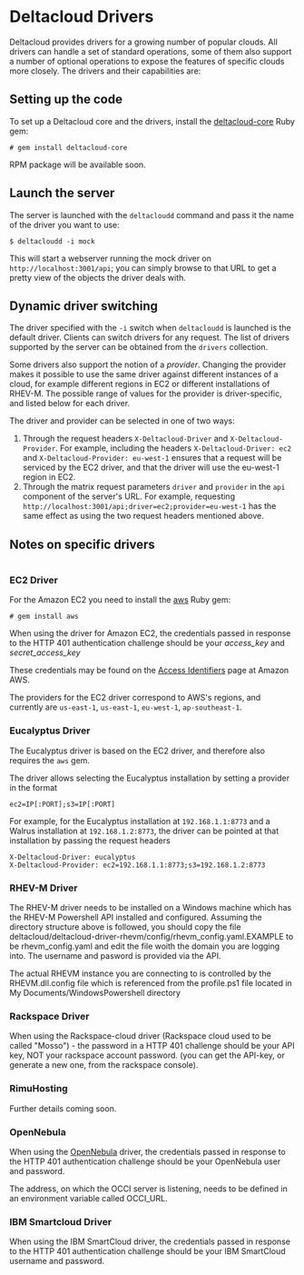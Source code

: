 # Deltacloud Drivers

Deltacloud provides drivers for a growing number of popular clouds. All drivers
can handle a set of standard operations, some of them also support a number of
optional operations to expose the features of specific clouds more closely. The
drivers and their capabilities are:

## Setting up the code

To set up a Deltacloud core and the drivers, install the
[deltacloud-core][coregem] Ruby gem:

[coregem]: http://rubygems.org/gems/deltacloud-core

    # gem install deltacloud-core

RPM package will be available soon.

## Launch the server

The server is launched with the `deltacloudd` command and pass it the name
of the driver you want to use:

    $ deltacloudd -i mock

This will start a webserver running the mock driver on
`http://localhost:3001/api`; you can simply browse to that URL to get a
pretty view of the objects the driver deals with.

## Dynamic driver switching

The driver specified with the `-i` switch when `deltacloudd` is launched is
the default driver. Clients can switch drivers for any request. The list of
drivers supported by the server can be obtained from the `drivers`
collection.

Some drivers also support the notion of a *provider*. Changing the provider
makes it possible to use the same driver against different instances of a
cloud, for example different regions in EC2 or different installations of
RHEV-M. The possible range of values for the provider is driver-specific,
and listed below for each driver.

The driver and provider can be selected in one of two ways:

1. Through the request headers `X-Deltacloud-Driver` and
   `X-Deltacloud-Provider`. For example, including the headers
   `X-Deltacloud-Driver: ec2` and `X-Deltacloud-Provider: eu-west-1`
   ensures that a request will be serviced by the EC2 driver, and that the
   driver will use the eu-west-1 region in EC2.
2. Through the matrix request parameters `driver` and `provider` in the
   `api` component of the server's URL. For example, requesting
   `http://localhost:3001/api;driver=ec2;provider=eu-west-1` has the same
   effect as using the two request headers mentioned above.

## Notes on specific drivers

<table providers></table>

### EC2 Driver

For the Amazon EC2 you need to install the
[aws](https://github.com/appoxy/aws) Ruby gem:

    # gem install aws

When using the driver for Amazon EC2, the credentials passed in
response to the HTTP 401 authentication challenge should be your
*access_key* and *secret_access_key*

These credentials may be found on the [Access Identifiers](http://aws-portal.amazon.com/gp/aws/developer/account/index.html?action=access-key)
page at Amazon AWS.

The providers for the EC2 driver correspond to AWS's regions, and currently
are `us-east-1`, `us-east-1`, `eu-west-1`, `ap-southeast-1`.

### Eucalyptus Driver

The Eucalyptus driver is based on the EC2 driver, and therefore also
requires the `aws` gem.

The driver allows selecting the Eucalyptus installation by setting a
provider in the format

    ec2=IP[:PORT];s3=IP[:PORT]

For example, for the Eucalyptus installation at `192.168.1.1:8773` and a
Walrus installation at `192.168.1.2:8773`, the driver can be pointed at
that installation by passing the request headers

    X-Deltacloud-Driver: eucalyptus
    X-Deltacloud-Provider: ec2=192.168.1.1:8773;s3=192.168.1.2:8773

### RHEV-M Driver

The RHEV-M driver needs to be installed on a Windows machine which has the
RHEV-M Powershell API installed and configured. Assuming the directory
structure above is followed, you should copy the file
deltacloud/deltacloud-driver-rhevm/config/rhevm_config.yaml.EXAMPLE to be
rhevm_config.yaml and edit the file woith the domain you are logging into.
The username and pasword is provided via the API.

The actual RHEVM instance you are connecting to is controlled by
the RHEVM.dll.config file which is referenced from the profile.ps1
file located in My Documents/WindowsPowershell directory

### Rackspace Driver

When using the Rackspace-cloud driver (Rackspace cloud used to be called
"Mosso") - the password in a HTTP 401 challenge should be your API key, NOT
your rackspace account password.  (you can get the API-key, or generate a
new one, from the rackspace console).

### RimuHosting

Further details coming soon.

### OpenNebula

When using the [OpenNebula](http://www.opennebula.org/) driver, the
credentials passed in response to the HTTP 401 authentication challenge
should be your OpenNebula user and password.

The address, on which the OCCI server is listening, needs to be defined in
an environment variable called OCCI_URL.

### IBM Smartcloud Driver

When using the IBM SmartCloud driver, the credentials passed in response to
the HTTP 401 authentication challenge should be your IBM SmartCloud
username and password.
